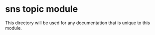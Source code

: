 # sns topic module

This directory will be used for any documentation that is unique to this module.
